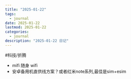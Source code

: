 ```yaml
---
title: "2025-01-22"
tags:
  - journal
date: 2025-01-22
lastmod: 2025-01-22
categories:
  - journal
description: "2025-01-22 日记"
---
```


#科技/折腾

- mifi 随身 wifi
- 安卓备用机直供线方案？或者红米note系列,最佳是sim+esim